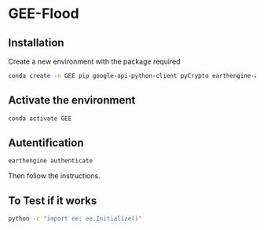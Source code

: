 # GEE-Flood
## Installation
Create a new environment with the package required
```bash
conda create -n GEE pip google-api-python-client pyCrypto earthengine-api
```

## Activate the environment
```bash
conda activate GEE
```

## Autentification
```bash
earthengine authenticate
```
Then follow the instructions.

## To Test if it works
```bash
python -c "import ee; ee.Initialize()"
```
